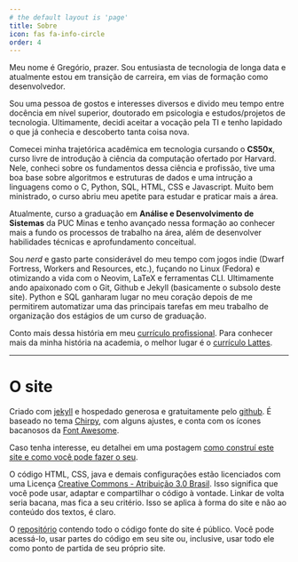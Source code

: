 ```yaml
---
# the default layout is 'page'
title: Sobre
icon: fas fa-info-circle
order: 4
---
```


Meu nome é Gregório, prazer. Sou entusiasta de tecnologia de longa data e
atualmente estou em transição de carreira, em vias de formação como
desenvolvedor.

Sou uma pessoa de gostos e interesses diversos e divido meu tempo entre
docência em nível superior, doutorado em psicologia e estudos/projetos de
tecnologia. Ultimamente, decidi aceitar a vocação pela TI e tenho lapidado o
que já conhecia e descoberto tanta coisa nova.

Comecei minha trajetórica acadêmica em tecnologia cursando o **CS50x**, curso livre
de introdução à ciência da computação ofertado por Harvard. Nele, conheci sobre
os fundamentos dessa ciência e profissão, tive uma boa base sobre algoritmos e
estruturas de dados e uma intrução a linguagens como o C, Python, SQL, HTML,
CSS e Javascript. Muito bem ministrado, o curso abriu meu apetite para estudar
e praticar mais a área.

Atualmente, curso a graduação em **Análise e Desenvolvimento de Sistemas** da PUC Minas e tenho avançado nessa formação ao conhecer mais a fundo os processos de trabalho na área, além de desenvolver habilidades técnicas e aprofundamento conceitual.


Sou <i>nerd</i> e gasto parte considerável do meu tempo com jogos indie (Dwarf
Fortress, Workers and Resources, etc.), fuçando no Linux (Fedora) e otimizando a
vida com o Neovim, LaTeX e ferramentas CLI. Ultimamente ando apaixonado com o Git, Github e Jekyll
(basicamente o subsolo deste site). Python e SQL ganharam lugar no meu coração
depois de me permitirem automatizar uma das principais tarefas em meu trabalho de organização dos estágios de um curso de graduação.

Conto mais dessa história em meu <a href="/curriculo/"> currículo
  profissional</a>. Para conhecer mais da minha história na academia, o melhor
lugar é o <a href="https://lattes.cnpq.br/4829704775011944">currículo
  Lattes</a>. 

---

# O site

Criado com <a href="https://jekyllrb.com/">jekyll</a> e hospedado generosa e
gratuitamente pelo <a href="https://github.com">github</a>. É baseado no tema
<a href="https://github.com/cotes2020/jekyll-theme-chirpy">Chirpy</a>, com
alguns ajustes, e conta com os ícones bacanosos da <a href="https://fontawesome.io/">Font Awesome</a>.

Caso tenha interesse, eu detalhei em uma postagem <a
  href="/posts/como-fiz-meu-site-com-jekyll-e-github-pages">como construí este
  site e como você pode fazer o seu</a>.

<p>O código HTML, CSS, java e demais configurações estão licenciados com uma
  Licença <a rel="license"
    href="https://creativecommons.org/licenses/by/3.0/br/">Creative Commons -
    Atribuição 3.0 Brasil</a>. Isso significa que você pode usar, adaptar e
  compartilhar o código à vontade. Linkar de volta seria bacana, mas fica a seu
  critério. Isso se aplica à forma do site e não ao conteúdo dos textos, é
  claro. </p>

<p>O <a href="https://github.com/ggio/ggio.github.io">repositório</a> contendo
  todo o código fonte do site é público. Você pode acessá-lo, usar partes do
  código em seu site ou, inclusive, usar todo ele como ponto de partida de seu
  próprio site.</p>
